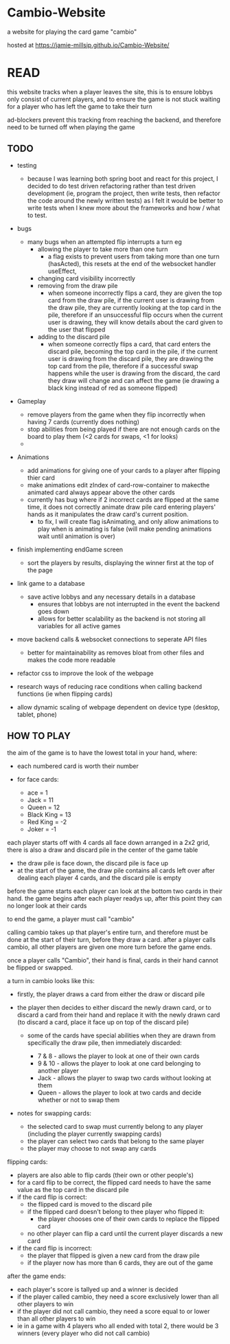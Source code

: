 # Cambio-Website

a website for playing the card game "cambio"

hosted at https://jamie-millsip.github.io/Cambio-Website/

# READ

this website tracks when a player leaves the site, this is to ensure lobbys only consist of current players, and to ensure the game is not stuck waiting for a player who has left the game to take their turn

ad-blockers prevent this tracking from reaching the backend, and therefore need to be turned off when playing the game

## TODO

- testing

  - because I was learning both spring boot and react for this project, I decided to do test driven refactoring rather than test driven development (ie, program the project, then write tests, then refactor the code around the newly written tests) as I felt it would be better to write tests when I knew more about the frameworks and how / what to test.

- bugs

  - many bugs when an attempted flip interrupts a turn eg
    - allowing the player to take more than one turn
      - a flag exists to prevent users from taking more than one turn (hasActed), this resets at the end of the websocket handler useEffect,
    - changing card visibility incorrectly
    - removing from the draw pile
      - when someone incorrectly flips a card, they are given the top card from the draw pile, if the current user is drawing from the draw pile, they are currently looking at the top card in the pile, therefore if an unsuccessful flip occurs when the current user is drawing, they will know details about the card given to the user that flipped
    - adding to the discard pile
      - when someone correctly flips a card, that card enters the discard pile, becoming the top card in the pile, if the current user is drawing from the discard pile, they are drawing the top card from the pile, therefore if a successful swap happens while the user is drawing from the discard, the card they draw will change and can affect the game (ie drawing a black king instead of red as someone flipped)

- Gameplay

  - remove players from the game when they flip incorrectly when having 7 cards (currently does nothing)
  - stop abilities from being played if there are not enough cards on the board to play them (<2 cards for swaps, <1 for looks)
  -

- Animations

  - add animations for giving one of your cards to a player after flipping thier card
  - make animations edit zIndex of card-row-container to makecthe animated card always appear above the other cards
  - currently has bug where if 2 incorrect cards are flipped at the same time, it does not correctly animate draw pile card entering players' hands as it manipulates the draw card's current position.
    - to fix, I will create flag isAnimating, and only allow animations to play when is animating is false (will make pending animations wait until animation is over)

- finish implementing endGame screen

  - sort the players by results, displaying the winner first at the top of the page

- link game to a database

  - save active lobbys and any necessary details in a database
    - ensures that lobbys are not interrupted in the event the backend goes down
    - allows for better scalability as the backend is not storing all variables for all active games

- move backend calls & websocket connections to seperate API files

  - better for maintainability as removes bloat from other files and makes the code more readable

- refactor css to improve the look of the webpage

- research ways of reducing race conditions when calling backend functions (ie when flipping cards)
- allow dynamic scaling of webpage dependent on device type (desktop, tablet, phone)

## HOW TO PLAY

the aim of the game is to have the lowest total in your hand, where:

- each numbered card is worth their number
- for face cards:

  - ace = 1
  - Jack = 11
  - Queen = 12
  - Black King = 13
  - Red King = -2
  - Joker = -1

each player starts off with 4 cards all face down arranged in a 2x2 grid, there is also a draw and discard pile in the center of the game table

- the draw pile is face down, the discard pile is face up
- at the start of the game, the draw pile contains all cards left over after dealing each player 4 cards, and the discard pile is empty

before the game starts each player can look at the bottom two cards in their hand.
the game begins after each player readys up, after this point they can no longer look at their cards

to end the game, a player must call "cambio"

calling cambio takes up that player's entire turn, and therefore must be done at the start of their turn, before they draw a card. after a player calls cambio, all other players are given one more turn before the game ends.

once a player calls "Cambio", their hand is final, cards in their hand cannot be flipped or swapped.

a turn in cambio looks like this:

- firstly, the player draws a card from either the draw or discard pile
- the player then decides to either discard the newly drawn card, or to discard a card from their hand and replace it with the newly drawn card (to discard a card, place it face up on top of the discard pile)

  - some of the cards have special abilities when they are drawn from specifically the draw pile, then immediately discarded:

    - 7 & 8 - allows the player to look at one of their own cards
    - 9 & 10 - allows the player to look at one card belonging to another player
    - Jack - allows the player to swap two cards without looking at them
    - Queen - allows the player to look at two cards and decide whether or not to swap them

- notes for swapping cards:

  - the selected card to swap must currently belong to any player (including the player currently swapping cards)
  - the player can select two cards that belong to the same player
  - the player may choose to not swap any cards

flipping cards:

- players are also able to flip cards (their own or other people's)
- for a card flip to be correct, the flipped card needs to have the same value as the top card in the discard pile
- if the card flip is correct:
  - the flipped card is moved to the discard pile
  - if the flipped card doesn't belong to thee player who flipped it:
    - the player chooses one of their own cards to replace the flipped card
  - no other player can flip a card until the current player discards a new card
- if the card flip is incorrect:
  - the player that flipped is given a new card from the draw pile
  - if the player now has more than 6 cards, they are out of the game

after the game ends:

- each player's score is tallyed up and a winner is decided
- if the player called cambio, they need a score exclusively lower than all other players to win
- if the player did not call cambio, they need a score equal to or lower than all other players to win
- ie in a game with 4 players who all ended with total 2, there would be 3 winners (every player who did not call cambio)
